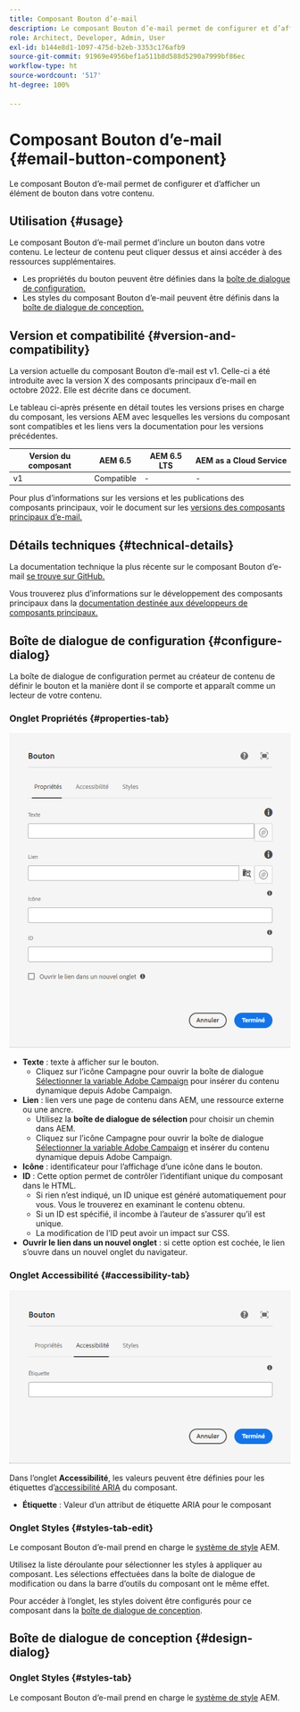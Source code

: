 ```yaml
---
title: Composant Bouton d’e-mail
description: Le composant Bouton d’e-mail permet de configurer et d’afficher un élément de bouton dans votre contenu.
role: Architect, Developer, Admin, User
exl-id: b144e8d1-1097-475d-b2eb-3353c176afb9
source-git-commit: 91969e4956bef1a511b8d588d5290a7999bf86ec
workflow-type: ht
source-wordcount: '517'
ht-degree: 100%

---
```



# Composant Bouton d’e-mail {#email-button-component}

Le composant Bouton d’e-mail permet de configurer et d’afficher un élément de bouton dans votre contenu.

## Utilisation {#usage}

Le composant Bouton d’e-mail permet d’inclure un bouton dans votre contenu. Le lecteur de contenu peut cliquer dessus et ainsi accéder à des ressources supplémentaires.

* Les propriétés du bouton peuvent être définies dans la [boîte de dialogue de configuration.](#configure-dialog)
* Les styles du composant Bouton d’e-mail peuvent être définis dans la [boîte de dialogue de conception.](#design-dialog)

## Version et compatibilité {#version-and-compatibility}

La version actuelle du composant Bouton d’e-mail est v1. Celle-ci a été introduite avec la version X des composants principaux d’e-mail en octobre 2022. Elle est décrite dans ce document.

Le tableau ci-après présente en détail toutes les versions prises en charge du composant, les versions AEM avec lesquelles les versions du composant sont compatibles et les liens vers la documentation pour les versions précédentes.

| Version du composant | AEM 6.5 | AEM 6.5 LTS | AEM as a Cloud Service |
|---|---|---|---|
| v1 | Compatible | - | - |

Pour plus d’informations sur les versions et les publications des composants principaux, voir le document sur les [versions des composants principaux d’e-mail.](/help/email/versions.md)

## Détails techniques {#technical-details}

La documentation technique la plus récente sur le composant Bouton d’e-mail [se trouve sur GitHub.](https://adobe.com/go/aem_cmp_tech_email_button_v1)

Vous trouverez plus d’informations sur le développement des composants principaux dans la [documentation destinée aux développeurs de composants principaux.](/help/developing/overview.md)

## Boîte de dialogue de configuration {#configure-dialog}

La boîte de dialogue de configuration permet au créateur de contenu de définir le bouton et la manière dont il se comporte et apparaît comme un lecteur de votre contenu.

### Onglet Propriétés {#properties-tab}

![Onglet Propriétés de la boîte de dialogue de modification du composant Bouton](/help/email/assets/email-button-edit-properties.png)

* **Texte** : texte à afficher sur le bouton.
   * Cliquez sur l’icône Campagne pour ouvrir la boîte de dialogue [Sélectionner la variable Adobe Campaign](/help/email/campaign-variables.md) pour insérer du contenu dynamique depuis Adobe Campaign.
* **Lien** : lien vers une page de contenu dans AEM, une ressource externe ou une ancre.
   * Utilisez la **boîte de dialogue de sélection** pour choisir un chemin dans AEM.
   * Cliquez sur l’icône Campagne pour ouvrir la boîte de dialogue [Sélectionner la variable Adobe Campaign](/help/email/campaign-variables.md) et insérer du contenu dynamique depuis Adobe Campaign.
* **Icône** : identificateur pour l’affichage d’une icône dans le bouton.
* **ID** : Cette option permet de contrôler l’identifiant unique du composant dans le HTML.
   * Si rien n’est indiqué, un ID unique est généré automatiquement pour vous. Vous le trouverez en examinant le contenu obtenu.
   * Si un ID est spécifié, il incombe à l’auteur de s’assurer qu’il est unique.
   * La modification de l’ID peut avoir un impact sur CSS.
* **Ouvrir le lien dans un nouvel onglet** : si cette option est cochée, le lien s’ouvre dans un nouvel onglet du navigateur.

### Onglet Accessibilité {#accessibility-tab}

![Onglet Accessibilité de la boîte de dialogue de modification du composant Bouton](/help/email/assets/email-button-edit-accessibility.png)

Dans l’onglet **Accessibilité**, les valeurs peuvent être définies pour les étiquettes d’[accessibilité ARIA](https://www.w3.org/WAI/standards-guidelines/aria/) du composant.

* **Étiquette** : Valeur d’un attribut de étiquette ARIA pour le composant

### Onglet Styles {#styles-tab-edit}

Le composant Bouton d’e-mail prend en charge le [système de style](/help/get-started/authoring.md#component-styling) AEM.

Utilisez la liste déroulante pour sélectionner les styles à appliquer au composant. Les sélections effectuées dans la boîte de dialogue de modification ou dans la barre d’outils du composant ont le même effet.

Pour accéder à l’onglet, les styles doivent être configurés pour ce composant dans la [boîte de dialogue de conception](#design-dialog).

## Boîte de dialogue de conception {#design-dialog}

### Onglet Styles {#styles-tab}

Le composant Bouton d’e-mail prend en charge le [système de style](/help/get-started/authoring.md#component-styling) AEM.
